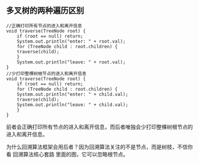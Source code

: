 ## 多叉树的两种遍历区别

```
//正确打印所有节点的进入和离开信息
void traverse(TreeNode root) {  
    if (root == null) return;  
    System.out.println("enter: " + root.val);  
    for (TreeNode child : root.children) {  
	traverse(child);  
    }  
    System.out.println("leave: " + root.val);  
}  
//少打印整棵树根节点的进入和离开信息  
void traverse(TreeNode root) {  
    if (root == null) return;  
    for (TreeNode child : root.children) {  
	System.out.println("enter: " + child.val);  
	traverse(child);  
	System.out.println("leave: " + child.val);  
    }  
}  
```

前者会正确打印所有节点的进入和离开信息，而后者唯独会少打印整棵树根节点的进入和离开信息。

为什么回溯算法框架会用后者？因为回溯算法关注的不是节点，而是树枝，不信你看 回溯算法核心套路 里面的图，它可以忽略根节点。
